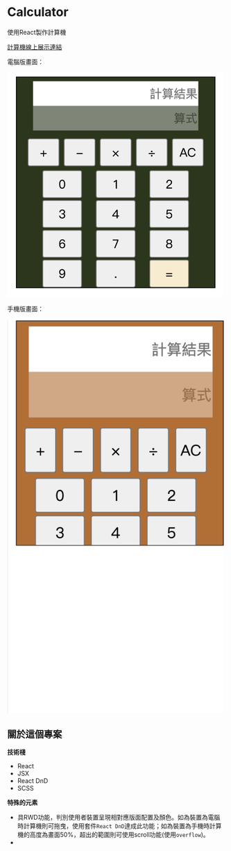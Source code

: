# Calculator
使用React製作計算機

[計算機線上展示連結](https://nina12336.github.io/react_calculator/)

電腦版畫面：

<img src="https://github.com/nina12336/react_calculator/blob/main/read%20me_photo/%E9%9B%BB%E8%85%A6%E7%89%88%E7%95%AB%E9%9D%A2.png?raw=true"  width="500px" />

手機版畫面：

<img src="https://github.com/nina12336/react_calculator/blob/main/read%20me_photo/%E6%89%8B%E6%A9%9F%E7%89%88%E7%95%AB%E9%9D%A2.png"  width="500px" />

## 關於這個專案

**技術棧**
- React
- JSX
- React DnD
- SCSS

**特殊的元素**
- 具RWD功能，判別使用者裝置呈現相對應版面配置及顏色。如為裝置為電腦時計算機則可拖曳，使用套件`React DnD`達成此功能；如為裝置為手機時計算機的高度為畫面50%，超出的範圍則可使用scroll功能(使用`overflow`)。
- 
